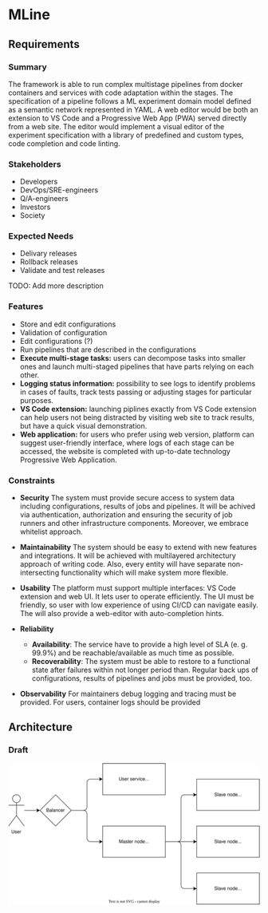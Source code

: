 # MLine

## Requirements

### Summary

The framework is able to run complex multistage pipelines from docker containers and services with code adaptation within the stages. The specification of a pipeline follows a ML experiment domain model defined as a semantic network represented in YAML. A web editor would be both an extension to VS Code and a Progressive Web App (PWA) served directly from a web site. The editor would implement a visual editor of the experiment specification with a library of predefined and custom types, code completion and code linting.

### Stakeholders

- Developers
- DevOps/SRE-engineers
- Q/A-engineers
- Investors
- Society

### Expected Needs

- Delivary releases
- Rollback releases
- Validate and test releases

TODO: Add more description
### Features

- Store and edit configurations
- Validation of configuration
- Edit configurations (?)
- Run pipelines that are described in the configurations
- **Execute multi-stage tasks:** users can decompose tasks into smaller ones and launch multi-staged pipelines that have parts relying on each other.
- **Logging status information:** possibility to see logs to identify problems in cases of faults, track tests passing or adjusting stages for particular purposes.
- **VS Code extension:** launching piplines exactly from VS Code extension can help users not being distracted by visiting web site to track results, but have a quick visual demonstration.
- **Web application:** for users who prefer using web version, platform can suggest user-friendly interface, where logs of each stage can be accessed, the website is completed with up-to-date technology Progressive Web Application.

### Constraints

- **Security**
The system must provide secure access to system data including configurations, results of jobs and pipelines. It will be achived via authentication, authorization and ensuring the security of job runners and other infrastructure components. Moreover, we embrace whitelist approach.

- **Maintainability**
The system should be easy to extend with new features and integrations. It will be achieved with multilayered architectury approach of writing code. Also, every entity will have separate non-intersecting functionality which will make system more flexible.

- **Usability**
The platform must support multiple interfaces: VS Code extension and web UI. It lets user to operate efficiently. The UI must be friendly, so user with low experience of using CI/CD can navigate easily. The will also provide a web-editor with auto-completion hints.

- **Reliability**
  - **Availability**: The service have to provide a high level of SLA (e. g. 99.9%) and be reachable/available as much time as possible.
  - **Recoverability**: The system must be able to restore to a functional state after failures within not longer period than. Regular back ups of configurations, results of pipelines and jobs must be provided, too.

- **Observability**
For maintainers debug logging and tracing must be provided. For users, container logs should be provided

## Architecture

### Draft

![Architecture](diagrams/draft-architecture.drawio.svg)
